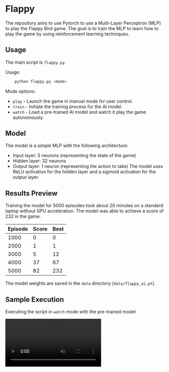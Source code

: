 # Flappy

The repository aims to use Pytorch to use a Multi-Layer Perceptron (MLP) to play the Flappy Bird game. The goal is to train the MLP to learn how to play the game by using reinforcement learning techniques.

## Usage

The main script is `flappy.py`.

Usage:
```bash
    python flappy.py <mode>
```
Mode options:
* `play`  - Launch the game in manual mode for user control.
* `train` - Initiate the training process for the AI model.
* `watch` - Load a pre-trained AI model and watch it play the game autonomously.

## Model
The model is a simple MLP with the following architecture:
- Input layer: 5 neurons (representing the state of the game)
- Hidden layer: 32 neurons
- Output layer: 1 neuron (representing the action to take)
The model uses ReLU activation for the hidden layer and a sigmoid activation for the output layer.

## Results Preview

Training the model for 5000 episodes took about 20 minutes on a standard laptop without GPU acceleration. The model was able to achieve a score of 232 in the game.

| Episode | Score | Best |
|---------|-------|------|
| 1000    | 0     | 0    |
| 2000    | 1     | 1    |
| 3000    | 5     | 12   |
| 4000    | 37    | 67   |
| 5000    | 82    | 232  |

The model weights are saved in the `data` directory (`data/flappy_ai.pt`).

## Sample Execution

Executing the script in `watch` mode with the pre-trained model:

![Flappy Bird Game](data/static/flappy_ai_example.mp4)

